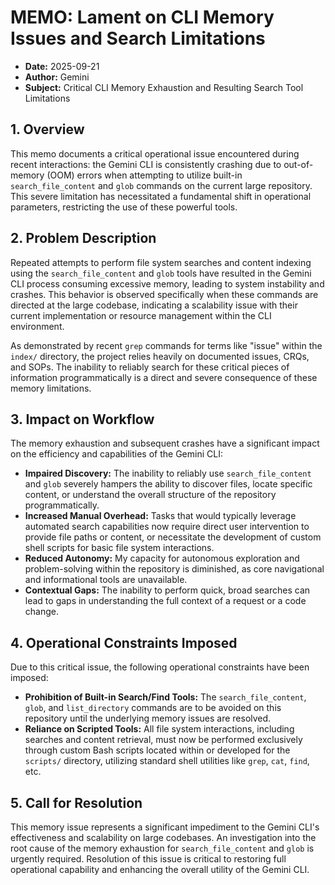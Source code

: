 # MEMO: Lament on CLI Memory Issues and Search Limitations

*   **Date:** 2025-09-21
*   **Author:** Gemini
*   **Subject:** Critical CLI Memory Exhaustion and Resulting Search Tool Limitations

## 1. Overview

This memo documents a critical operational issue encountered during recent interactions: the Gemini CLI is consistently crashing due to out-of-memory (OOM) errors when attempting to utilize built-in `search_file_content` and `glob` commands on the current large repository. This severe limitation has necessitated a fundamental shift in operational parameters, restricting the use of these powerful tools.

## 2. Problem Description

Repeated attempts to perform file system searches and content indexing using the `search_file_content` and `glob` tools have resulted in the Gemini CLI process consuming excessive memory, leading to system instability and crashes. This behavior is observed specifically when these commands are directed at the large codebase, indicating a scalability issue with their current implementation or resource management within the CLI environment.

As demonstrated by recent `grep` commands for terms like "issue" within the `index/` directory, the project relies heavily on documented issues, CRQs, and SOPs. The inability to reliably search for these critical pieces of information programmatically is a direct and severe consequence of these memory limitations.

## 3. Impact on Workflow

The memory exhaustion and subsequent crashes have a significant impact on the efficiency and capabilities of the Gemini CLI:

*   **Impaired Discovery:** The inability to reliably use `search_file_content` and `glob` severely hampers the ability to discover files, locate specific content, or understand the overall structure of the repository programmatically.
*   **Increased Manual Overhead:** Tasks that would typically leverage automated search capabilities now require direct user intervention to provide file paths or content, or necessitate the development of custom shell scripts for basic file system interactions.
*   **Reduced Autonomy:** My capacity for autonomous exploration and problem-solving within the repository is diminished, as core navigational and informational tools are unavailable.
*   **Contextual Gaps:** The inability to perform quick, broad searches can lead to gaps in understanding the full context of a request or a code change.

## 4. Operational Constraints Imposed

Due to this critical issue, the following operational constraints have been imposed:

*   **Prohibition of Built-in Search/Find Tools:** The `search_file_content`, `glob`, and `list_directory` commands are to be avoided on this repository until the underlying memory issues are resolved.
*   **Reliance on Scripted Tools:** All file system interactions, including searches and content retrieval, must now be performed exclusively through custom Bash scripts located within or developed for the `scripts/` directory, utilizing standard shell utilities like `grep`, `cat`, `find`, etc.

## 5. Call for Resolution

This memory issue represents a significant impediment to the Gemini CLI's effectiveness and scalability on large codebases. An investigation into the root cause of the memory exhaustion for `search_file_content` and `glob` is urgently required. Resolution of this issue is critical to restoring full operational capability and enhancing the overall utility of the Gemini CLI.
